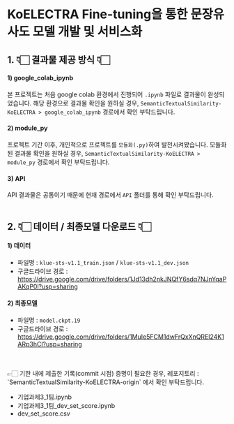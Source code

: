 # KoELECTRA Fine-tuning을 통한 문장유사도 모델 개발 및 서비스화

## 1. 👇🏻 결과물 제공 방식 👇🏻
#### 1) google_colab_ipynb
본 프로젝트는 처음 google colab 환경에서 진행되어 `.ipynb` 파일로 결과물이 완성되었습니다.
해당 환경으로 결과물 확인을 원하실 경우, `SemanticTextualSimilarity-KoELECTRA > google_colab_ipynb` 경로에서 확인 부탁드립니다.

#### 2) module_py
프로젝트 기간 이후, 개인적으로 프로젝트를 `모듈화(.py)`하여 발전시켜봤습니다.
모듈화된 결과물 확인을 원하실 경우, `SemanticTextualSimilarity-KoELECTRA > module_py` 경로에서 확인 부탁드립니다.

#### 3) API
API 결과물은 공통이기 때문에 현재 경로에서 `API` 폴더를 통해 확인 부탁드립니다.
<br>
<br>

## 2. 👇🏻 데이터 / 최종모델 다운로드 👇🏻
#### 1) 데이터
- 파일명 : `klue-sts-v1.1_train.json` / `klue-sts-v1.1_dev.json`
- 구글드라이브 경로 : https://drive.google.com/drive/folders/1Jd13dh2nkJNQfY6sdq7NJnYqaPAKqP0l?usp=sharing

#### 2) 최종모델
- 파일명 : `model.ckpt.19`
- 구글드라이브 경로 : https://drive.google.com/drive/folders/1MuIe5FCM1dwFrQxXnQREl24K1ARp3hCl?usp=sharing
<br>
<br>
👉🏻 기한 내에 제출한 기록(commit 시점) 증명이 필요한 경우, 레포지토리 : `SemanticTextualSimilarity-KoELECTRA-origin` 에서 확인 부탁드립니다.

- 기업과제3_1팀.ipynb
- 기업과제3_1팀_dev_set_score.ipynb
- dev_set_score.csv
